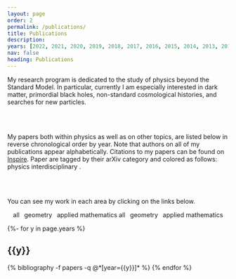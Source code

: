 ```yaml
---
layout: page
order: 2
permalink: /publications/
title: Publications
description: 
years: [2022, 2021, 2020, 2019, 2018, 2017, 2016, 2015, 2014, 2013, 2012, 2011]
nav: false
heading: Publications
---
```

<!-- _pages/publications.md -->
<script>
function filterSubject(filter) {
  var list = document.getElementById("publicationList");
  var rows = list.getElementsByClassName("row");

  // Loop through all rows, hide those which don't match the selected filter
  for (i = 0; i < rows.length; i++) {
    var abbr = rows[i].getElementsByClassName("abbr")[0];
    if (abbr) {
      var txtValue = abbr.textContent || abbr.innerText;
    var primaryClass = rows[i].getElementsByClassName("primaryClass")[0];
    if (primaryClass) {
      var txtValue = primaryClass.textContent || primaryClass.innerText;
      if (txtValue.indexOf(filter) > -1) {
        rows[i].style.display = "";
      } else {
        rows[i].style.display = "none";
      }
    }
  }
  
  // Loop through all sections, hide those which are empty
  var years = list.getElementsByClassName("year");
  for (i = 0; i < years.length; i++) {
    var count = 0;
    for (j = 0; j < rows.length; j++) {
	  var section_tag = rows[j].getElementsByClassName("section-tag")[0];
	  if (section_tag.textContent == years[i].textContent && rows[j].style.display == "") { count++; }
	}
	if (count != 0) {
	  years[i].style.display = "";
	} else {
	  years[i].style.display = "none";
	}
  }
}
</script>
My research program is dedicated to the study of physics beyond the Standard Model.   In particular, currently I am especially interested in dark matter, primordial black holes, non-standard cosmological histories, and searches for new particles. 

<br>
<br>

My papers both within physics as well as on other topics, are listed below in reverse chronological order by year. Note that authors on all of my publications appear alphabetically. Citations to my papers can be found on <a href="https://inspirehep.net/authors/1077754?ui-citation-summary=true">Inspire</a>.
Paper are tagged by their arXiv category and colored as follows:
<span class="badge badge-danger">physics</span> <span class="badge badge-primary">interdisciplinary</span> .

<br>
<br>

You can see my work in each area by clicking on the links below. 

<center>
<abbr class="{{site.data.badge_colors['darkgrey']}}" onclick="filterSubject('')" style="cursor: pointer;">all</abbr>&ensp;
<abbr class="{{site.data.badge_colors['darkgrey']}}" onclick="filterSubject('geometry')" style="cursor: pointer;">geometry</abbr>&ensp;
<abbr class="{{site.data.badge_colors['darkgrey']}}" onclick="filterSubject('applied')" style="cursor: pointer;">applied mathematics</abbr>
<primaryClass class="{{site.data.badge_colors['darkgrey']}}" onclick="filterSubject('')" style="cursor: pointer;">all</primaryClass>&ensp;
<primaryClass class="{{site.data.badge_colors['darkgrey']}}" onclick="filterSubject('geometry')" style="cursor: pointer;">geometry</primaryClass>&ensp;
<primaryClass class="{{site.data.badge_colors['darkgrey']}}" onclick="filterSubject('applied')" style="cursor: pointer;">applied mathematics</primaryClass>
</center>


{%- for y in page.years %}
  <h2 class="year">{{y}}</h2>
  {% bibliography -f papers -q @*[year={{y}}]* %}
{% endfor %}
</div>



